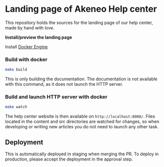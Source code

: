 # Landing page of Akeneo Help center
This repository holds the sources for the landing page of our help center, made by hand with love.

**Install/preview the landing page**

Install [Docker Engine](https://docs.docker.com/engine/installation/)

### Build with docker

```bash
make build
```

This is only building the documentation. The documentation is not available with this command, as it does not launch the HTTP server. 

### Build and launch HTTP server with docker

```bash
make watch
```

The help center website is then available on `http://localhost:8000/`.
Files located in the content and src directories are watched for changes, so when developing or writing new articles you do not need to launch any other task.

## Deployment

This is automatically deployed in staging when merging the PR. To deploy in production, please accept the deployment in the approval step.
